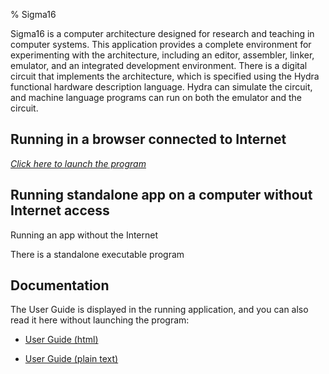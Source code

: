 % Sigma16

Sigma16 is a computer architecture designed for research and teaching
in computer systems.  This application provides a complete environment
for experimenting with the architecture, including an editor,
assembler, linker, emulator, and an integrated development
environment.  There is a digital circuit that implements the
architecture, which is specified using the Hydra functional hardware
description language.  Hydra can simulate the circuit, and machine
language programs can run on both the emulator and the circuit.  </p>

## Running in a browser connected to Internet

[*Click here to launch the program*](./app/Sigma16.html)

## Running standalone app on a computer without Internet access

Running an app without the Internet

There is a standalone executable program

## Documentation

The User Guide is displayed in the running application, and you can
also read it here without launching the program:

*  [User Guide (html)](app/doc/html/userguide-index.html)

*  [User Guide (plain text)](app/doc/src/userguide-index.md)
